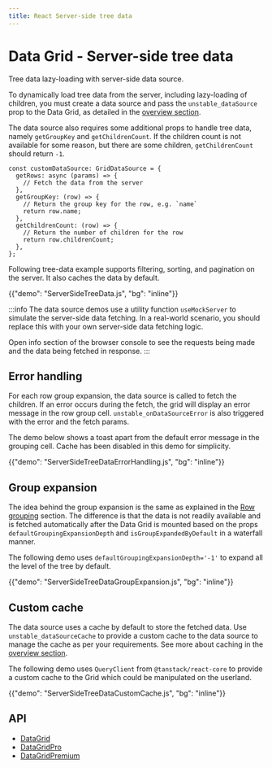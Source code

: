```yaml
---
title: React Server-side tree data
---
```


# Data Grid - Server-side tree data [<span class="plan-pro"></span>](/x/introduction/licensing/#pro-plan 'Pro plan')

<p class="description">Tree data lazy-loading with server-side data source.</p>

To dynamically load tree data from the server, including lazy-loading of children, you must create a data source and pass the `unstable_dataSource` prop to the Data Grid, as detailed in the [overview section](/x/react-data-grid/server-side-data/).

The data source also requires some additional props to handle tree data, namely `getGroupKey` and `getChildrenCount`. If the children count is not available for some reason, but there are some children, `getChildrenCount` should return `-1`.

```tsx
const customDataSource: GridDataSource = {
  getRows: async (params) => {
    // Fetch the data from the server
  },
  getGroupKey: (row) => {
    // Return the group key for the row, e.g. `name`
    return row.name;
  },
  getChildrenCount: (row) => {
    // Return the number of children for the row
    return row.childrenCount;
  },
};
```

Following tree-data example supports filtering, sorting, and pagination on the server. It also caches the data by default.

{{"demo": "ServerSideTreeData.js", "bg": "inline"}}

:::info
The data source demos use a utility function `useMockServer` to simulate the server-side data fetching. In a real-world scenario, you should replace this with your own server-side data fetching logic.

Open info section of the browser console to see the requests being made and the data being fetched in response.
:::

## Error handling

For each row group expansion, the data source is called to fetch the children. If an error occurs during the fetch, the grid will display an error message in the row group cell. `unstable_onDataSourceError` is also triggered with the error and the fetch params.

The demo below shows a toast apart from the default error message in the grouping cell. Cache has been disabled in this demo for simplicity.

{{"demo": "ServerSideTreeDataErrorHandling.js", "bg": "inline"}}

## Group expansion

The idea behind the group expansion is the same as explained in the [Row grouping](/x/react-data-grid/row-grouping/#group-expansion) section. The difference is that the data is not readily available and is fetched automatically after the Data Grid is mounted based on the props `defaultGroupingExpansionDepth` and `isGroupExpandedByDefault` in a waterfall manner.

The following demo uses `defaultGroupingExpansionDepth='-1'` to expand all the level of the tree by default.

{{"demo": "ServerSideTreeDataGroupExpansion.js", "bg": "inline"}}

## Custom cache

The data source uses a cache by default to store the fetched data. Use `unstable_dataSourceCache` to provide a custom cache to the data source to manage the cache as per your requirements. See more about caching in the [overview section](/x/react-data-grid/server-side-data/#data-caching).

The following demo uses `QueryClient` from `@tanstack/react-core` to provide a custom cache to the Grid which could be manipulated on the userland.

{{"demo": "ServerSideTreeDataCustomCache.js", "bg": "inline"}}

## API

- [DataGrid](/x/api/data-grid/data-grid/)
- [DataGridPro](/x/api/data-grid/data-grid-pro/)
- [DataGridPremium](/x/api/data-grid/data-grid-premium/)
